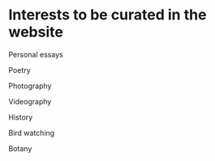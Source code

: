 # Interests to be curated in the website

Personal essays

Poetry

Photography

Videography

History

Bird watching

Botany

